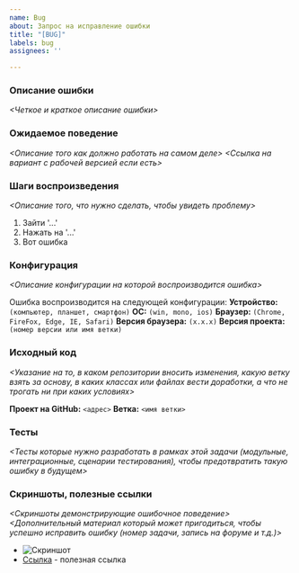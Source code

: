 ```yaml
---
name: Bug
about: Запрос на исправление ошибки
title: "[BUG]"
labels: bug
assignees: ''

---
```


### Описание ошибки
*<Четкое и краткое описание ошибки>*

### Ожидаемое поведение
*<Описание того как должно работать на самом деле>
<Ссылка на вариант с рабочей версией если есть>*

### Шаги воспроизведения
*<Описание того, что нужно сделать, чтобы увидеть проблему>*
1. Зайти '...'
2. Нажать на '...'
3. Вот ошибка

### Конфигурация
*<Описание конфигурации на которой воспроизводится ошибка>*

Ошибка воспроизводится на следующей конфигурации:
**Устройство:** `(компьютер, планшет, смартфон)`
**ОС:** `(win, mono, ios)`
**Браузер:** `(Chrome, FireFox, Edge, IE, Safari)`
**Версия браузера:** `(x.x.x)`
**Версия проекта:** `(номер версии или имя ветки)`

### Исходный код
*<Указание на то, в каком репозитории вносить изменения, какую ветку взять за основу, в каких классах или файлах вести доработки, а что не трогать ни при каких условиях>*

**Проект на GitHub:** `<адрес>`
**Ветка:** `<имя ветки>`

### Тесты
*<Тесты которые нужно разработать в рамках этой задачи (модульные, интеграционные, сценарии тестирования), чтобы предотвратить такую ошибку в будущем>*

### Скриншоты, полезные ссылки
*<Скриншоты демонстрирующие ошибочное поведение>
<Дополнительный материал который может пригодиться, чтобы успешно исправить ошибку (номер задачи, запись на форуме и т.д.)>*
 - ![Скриншот]()
 - [Ссылка](https://<адрес>.com) - полезная ссылка
